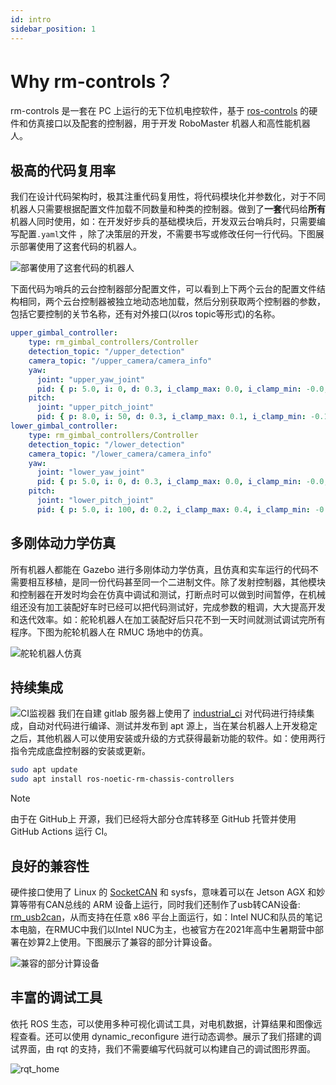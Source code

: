 ```yaml
---
id: intro
sidebar_position: 1
---
```


# Why rm-controls？

rm-controls 是一套在 PC 上运行的无下位机电控软件，基于 [ros-controls](http://wiki.ros.org/ros_control) 的硬件和仿真接口以及配套的控制器，用于开发 RoboMaster 机器人和高性能机器人。

## 极高的代码复用率
我们在设计代码架构时，极其注重代码复用性，将代码模块化并参数化，对于不同机器人只需要根据配置文件加载不同数量和种类的控制器。做到了**一套**代码给**所有**机器人同时使用，如：在开发好步兵的基础模块后，开发双云台哨兵时，只需要编写配置`.yaml`文件 ，除了决策层的开发，不需要书写或修改任何一行代码。下图展示部署使用了这套代码的机器人。

![部署使用了这套代码的机器人](/img/rm-controls/deployed_robots.png)

下面代码为哨兵的云台控制器部分配置文件，可以看到上下两个云台的配置文件结构相同，两个云台控制器被独立地动态地加载，然后分别获取两个控制器的参数，包括它要控制的关节名称，还有对外接口(以ros topic等形式)的名称。

```yaml
upper_gimbal_controller:
    type: rm_gimbal_controllers/Controller
    detection_topic: "/upper_detection"
    camera_topic: "/upper_camera/camera_info"
    yaw:
      joint: "upper_yaw_joint"
      pid: { p: 5.0, i: 0, d: 0.3, i_clamp_max: 0.0, i_clamp_min: -0.0, antiwindup: true}
    pitch:
      joint: "upper_pitch_joint"
      pid: { p: 8.0, i: 50, d: 0.3, i_clamp_max: 0.1, i_clamp_min: -0.1, antiwindup: true}
lower_gimbal_controller:
    type: rm_gimbal_controllers/Controller
    detection_topic: "/lower_detection"
    camera_topic: "/lower_camera/camera_info"
    yaw:
      joint: "lower_yaw_joint"
      pid: { p: 5.0, i: 0, d: 0.3, i_clamp_max: 0.0, i_clamp_min: -0.0, antiwindup: true}
    pitch:
      joint: "lower_pitch_joint"
      pid: { p: 5.0, i: 100, d: 0.2, i_clamp_max: 0.4, i_clamp_min: -0.4, antiwindup: true}
```
## 多刚体动力学仿真
所有机器人都能在 Gazebo 进行多刚体动力学仿真，且仿真和实车运行的代码不需要相互移植，是同一份代码甚至同一个二进制文件。除了发射控制器，其他模块和控制器在开发时均会在仿真中调试和测试，打断点时可以做到时间暂停，在机械组还没有加工装配好车时已经可以把代码测试好，完成参数的粗调，大大提高开发和迭代效率。如：舵轮机器人在加工装配好后只花不到一天时间就测试调试完所有程序。下图为舵轮机器人在 RMUC 场地中的仿真。

![舵轮机器人仿真](/img/rm-controls/gazebo.jpg)

## 持续集成
![CI监视器](/img/rm-controls/ci_monitor.png)
我们在自建 gitlab 服务器上使用了 [industrial_ci](https://github.com/ros-industrial/industrial_ci) 对代码进行持续集成，自动对代码进行编译、测试并发布到 apt 源上，当在某台机器人上开发稳定之后，其他机器人可以使用安装或升级的方式获得最新功能的软件。如：使用两行指令完成底盘控制器的安装或更新。

```sh
sudo apt update
sudo apt install ros-noetic-rm-chassis-controllers
```

> [!Note]
>
> 由于在 GitHub上 开源，我们已经将大部分仓库转移至 GitHub 托管并使用 GitHub Actions 运行 CI。

## 良好的兼容性
硬件接口使用了 Linux 的 [SocketCAN](https://www.kernel.org/doc/Documentation/networking/can.txt) 和 sysfs，意味着可以在 Jetson AGX 和妙算等带有CAN总线的 ARM 设备上运行，同时我们还制作了usb转CAN设备: [rm_usb2can](https://github.com/rm-controls/rm_usb2can)，从而支持在任意 x86 平台上面运行，如：Intel NUC和队员的笔记本电脑，在RMUC中我们以Intel NUC为主，也被官方在2021年高中生暑期营中部署在妙算2上使用。下图展示了兼容的部分计算设备。

![兼容的部分计算设备](/img/rm-controls/minipc.png)

## 丰富的调试工具
依托 ROS 生态，可以使用多种可视化调试工具，对电机数据，计算结果和图像远程查看。还可以使用 dynamic_reconﬁgure 进行动态调参。展示了我们搭建的调试界面，由 rqt 的支持，我们不需要编写代码就可以构建自己的调试图形界面。

![rqt_home](/img/rm-controls/rqt_home.png)
